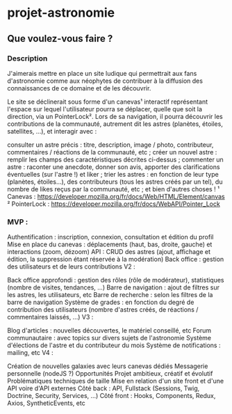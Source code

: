 # projet-astronomie

## Que voulez-vous faire ?

### Description

J'aimerais mettre en place un site ludique qui permettrait aux fans d'astronomie comme aux néophytes de contribuer à la diffusion des connaissances de ce domaine et de les découvrir.

Le site se déclinerait sous forme d'un canevas¹ interactif représentant l'espace sur lequel l'utilisateur pourra se déplacer, quelle que soit la direction, via un PointerLock². Lors de sa navigation, il pourra découvrir les contributions de la communauté, autrement dit les astres (planètes, étoiles, satellites, ...), et interagir avec :

consulter un astre précis : titre, description, image / photo, contributeur, commentaires / réactions de la communauté, etc ;
créer un nouvel astre : remplir les champs des caractéristiques décrites ci-dessus ;
commenter un astre : raconter une anecdote, donner son avis, apporter des clarifications éventuelles (sur l'astre !) et liker ;
trier les astres : en fonction de leur type (planètes, étoiles...), des contributeurs (tous les astres créés par un tel), du nombre de likes reçus par la communauté, etc ;
et bien d'autres choses !
¹ Canevas : https://developer.mozilla.org/fr/docs/Web/HTML/Element/canvas
² PointerLock : https://developer.mozilla.org/fr/docs/WebAPI/Pointer_Lock

### MVP :

Authentification : inscription, connexion, consultation et édition du profil
Mise en place du canevas : déplacements (haut, bas, droite, gauche) et interactions (zoom, dézoom)
API : CRUD des astres (ajout, affichage et édition, la suppression étant réservée à la modération)
Back office : gestion des utilisateurs et de leurs contributions
V2 :

Back office approfondi : gestion des rôles (rôle de modérateur), statistiques (nombre de visites, tendances, ...)
Barre de navigation : ajout de filtres sur les astres, les utilisateurs, etc
Barre de recherche : selon les filtres de la barre de navigation
Système de grades : en fonction du degré de contribution des utilisateurs (nombre d'astres créés, de réactions / commentaires laissés, ...)
V3 :

Blog d'articles : nouvelles découvertes, le matériel conseillé, etc
Forum communautaire : avec topics sur divers sujets de l'astronomie
Système d'élections de l'astre et du contributeur du mois
Système de notifications : mailing, etc
V4 :

Création de nouvelles galaxies avec leurs canevas dédiés
Messagerie personnelle (nodeJS ?)
Opportunités
Projet ambitieux, créatif et évolutif
Problématiques techniques de taille
Mise en relation d'un site front et d'une API voire d'API externes
Côté back : API, Fullstack (Sessions, Twig, Doctrine, Security, Services, ...)
Côté front : Hooks, Components, Redux, Axios, SyntheticEvents, etc